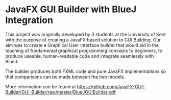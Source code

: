 # JavaFX GUI Builder with BlueJ Integration

This project was originally developed by 3 students at the University of Kent with the purpose of creating a JavaFX based solution to GUI Building. Our aim was to create a Graphical User Interface builder that would aid in the teaching of fundamental graphical programming concepts to beginners, to produce useable, human-readable code and integrate seamlessly with BlueJ.

The builder produces both FXML code and pure JavaFX implementations so that comparisons can be made between the two models.

More information can be found at https://github.com/JavaFX-GUI-Builder/GUI-Builder/raw/master/BlueJGUIBuilder.pdf

